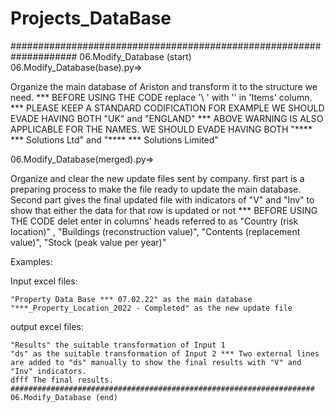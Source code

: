 # Projects_DataBase
#################################################################### 06.Modify_Database (start) 06.Modify_Database(base).py=>

Organize the main database of Ariston and transform it to the structure we need. *** BEFORE USING THE CODE replace '\ ' with '' in 'Items' column. *** PLEASE KEEP A STANDARD CODIFICATION FOR EXAMPLE WE SHOULD EVADE HAVING BOTH "UK" and "ENGLAND" *** ABOVE WARNING IS ALSO APPLICABLE FOR THE NAMES. WE SHOULD EVADE HAVING BOTH "**** *** Solutions Ltd" and "**** *** Solutions Limited"

06.Modify_Database(merged).py=>

Organize and clear the new update files sent by company. first part is a preparing process to make the file ready to update the main database. Second part gives the final updated file with indicators of "V" and "Inv" to show that either the data for that row is updated or not *** BEFORE USING THE CODE delet enter in columns' heads referred to as "Country (risk location)" , "Buildings (reconstruction value)", "Contents (replacement value)", "Stock (peak value per year)"

Examples:

Input excel files:

    "Property Data Base *** 07.02.22" as the main database
    "***_Property_Location_2022 - Completed" as the new update file

output excel files:

    "Results" the suitable transformation of Input 1
    "ds" as the suitable transformation of Input 2 *** Two external lines are added to "ds" manually to show the final results with "V" and "Inv" indicators.
    dfff The final results. #################################################################### 06.Modify_Database (end)

